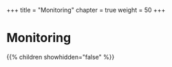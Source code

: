 +++
title = "Monitoring"
chapter = true
weight = 50
+++

# Monitoring

{{% children showhidden="false" %}}

